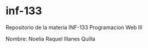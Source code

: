 # inf-133
Repositorio de la materia INF-133 Programacion Web III

Nombre: Noelia Raquel Illanes Quilla

